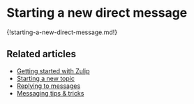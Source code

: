 # Starting a new direct message

{!starting-a-new-direct-message.md!}

## Related articles

* [Getting started with Zulip](/help/getting-started-with-zulip)
* [Starting a new topic](/help/starting-a-new-topic)
* [Replying to messages](/help/replying-to-messages)
* [Messaging tips & tricks](/help/messaging-tips)

